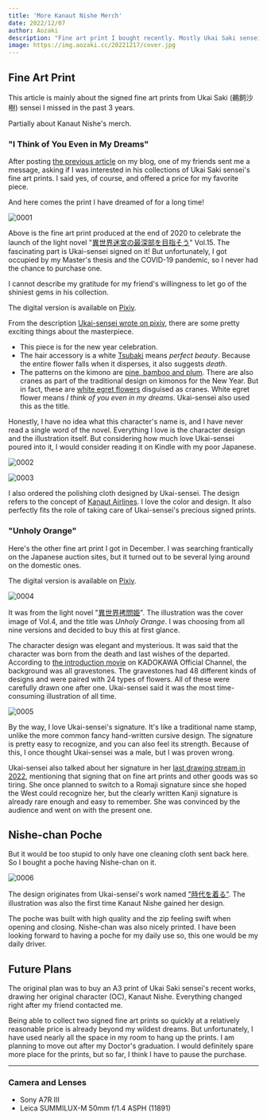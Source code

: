 ```yaml
---
title: 'More Kanaut Nishe Merch'
date: 2022/12/07
author: Aozaki
description: "Fine art print I bought recently. Mostly Ukai Saki sensei's signed versions."
image: https://img.aozaki.cc/20221217/cover.jpg
---
```


## Fine Art Print

This article is mainly about the signed fine art prints from Ukai Saki (鵜飼沙樹) sensei I missed in the past 3 years.

Partially about Kanaut Nishe's merch.

### "I Think of You Even in My Dreams"

After posting [the previous article](./kanaut-nishe-merch) on my blog, one of my friends sent me a message, asking if I was interested in his collections of Ukai Saki sensei's fine art prints. I said yes, of course, and offered a price for my favorite piece.

And here comes the print I have dreamed of for a long time!

![0001](../../public/images/20221217/0001.jpg)

Above is the fine art print produced at the end of 2020 to celebrate the launch of the light novel "[異世界迷宮の最深部を目指そう](https://www.amazon.co.jp/dp/4865548254)" Vol.15. The fascinating part is Ukai-sensei signed on it! But unfortunately, I got occupied by my Master's thesis and the COVID-19 pandemic, so I never had the chance to purchase one.

I cannot describe my gratitude for my friend's willingness to let go of the shiniest gems in his collection.

The digital version is available on [Pixiv](https://www.pixiv.net/artworks/86713438).

From the description [Ukai-sensei wrote on pixiv](https://www.pixiv.net/artworks/86713438), there are some pretty exciting things about the masterpiece.

- This piece is for the new year celebration.
- The hair accessory is a white [Tsubaki](https://en.wikipedia.org/wiki/Toona_sinensis) means _perfect beauty_. Because the entire flower falls when it disperses, it also suggests _death_.
- The patterns on the kimono are [pine, bamboo and plum](https://en.wikipedia.org/wiki/Three_Friends_of_Winter). There are also cranes as part of the traditional design on kimonos for the New Year. But in fact, these are [white egret flowers](https://en.wikipedia.org/wiki/Pecteilis_radiata) disguised as cranes. White egret flower means _I think of you even in my dreams_. Ukai-sensei also used this as the title.

Honestly, I have no idea what this character's name is, and I have never read a single word of the novel. Everything I love is the character design and the illustration itself. But considering how much love Ukai-sensei poured into it, I would consider reading it on Kindle with my poor Japanese.

![0002](../../public/images/20221217/0002.jpg)

![0003](../../public/images/20221217/0003.jpg)

I also ordered the polishing cloth designed by Ukai-sensei. The design refers to the concept of [Kanaut Airlines](https://twitter.com/ukaisaki/status/1541606179650301953). I love the color and design. It also perfectly fits the role of taking care of Ukai-sensei's precious signed prints.

### "Unholy Orange"

Here's the other fine art print I got in December. I was searching frantically on the Japanese auction sites, but it turned out to be several lying around on the domestic ones.

The digital version is available on [Pixiv](https://www.pixiv.net/artworks/63528913).

![0004](../../public/images/20221217/0004.jpg)

It was from the light novel "[異世界拷問姫](https://mfbunkoj.jp/product/goumonhime/321703000340.html)". The illustration was the cover image of Vol.4, and the title was _Unholy Orange_. I was choosing from all nine versions and decided to buy this at first glance.

The character design was elegant and mysterious. It was said that the character was born from the death and last wishes of the departed. According to [the introduction movie](https://www.youtube.com/watch?v=yfZ-kKjtKbU) on KADOKAWA Official Channel, the background was all gravestones. The gravestones had 48 different kinds of designs and were paired with 24 types of flowers. All of these were carefully drawn one after one. Ukai-sensei said it was the most time-consuming illustration of all time.

![0005](../../public/images/20221217/0005.jpg)

By the way, I love Ukai-sensei's signature. It's like a traditional name stamp, unlike the more common fancy hand-written cursive design. The signature is pretty easy to recognize, and you can also feel its strength. Because of this, I once thought Ukai-sensei was a male, but I was proven wrong.

Ukai-sensei also talked about her signature in her [last drawing stream in 2022](https://www.youtube.com/live/qUCyKW1WcF8&t=28844), mentioning that signing that on fine art prints and other goods was so tiring. She once planned to switch to a Romaji signature since she hoped the West could recognize her, but the clearly written Kanji signature is already rare enough and easy to remember. She was convinced by the audience and went on with the present one.

## Nishe-chan Poche

But it would be too stupid to only have one cleaning cloth sent back here. So I bought a poche having Nishe-chan on it.

![0006](../../public/images/20221217/0006.jpg)

The design originates from Ukai-sensei's work named ["時代を着る"](https://twitter.com/ukaisaki/status/1175013512696848384). The illustration was also the first time Kanaut Nishe gained her design.

The poche was built with high quality and the zip feeling swift when opening and closing. Nishe-chan was also nicely printed. I have been looking forward to having a poche for my daily use so, this one would be my daily driver.

## Future Plans

The original plan was to buy an A3 print of Ukai Saki sensei's recent works, drawing her original character (OC), Kanaut Nishe. Everything changed right after my friend contacted me.

Being able to collect two signed fine art prints so quickly at a relatively reasonable price is already beyond my wildest dreams. But unfortunately, I have used nearly all the space in my room to hang up the prints. I am planning to move out after my Doctor's graduation. I would definitely spare more place for the prints, but so far, I think I have to pause the purchase.

---

<h3>Camera and Lenses</h3>

- Sony A7R III
- Leica SUMMILUX-M 50mm f/1.4 ASPH (11891)
